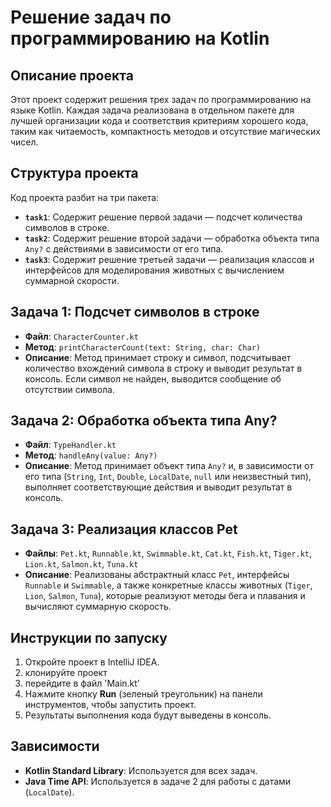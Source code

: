 # Решение задач по программированию на Kotlin

## Описание проекта
Этот проект содержит решения трех задач по программированию на языке Kotlin. Каждая задача реализована в отдельном пакете для лучшей организации кода и соответствия критериям хорошего кода, таким как читаемость, компактность методов и отсутствие магических чисел.

## Структура проекта
Код проекта разбит на три пакета:
- **`task1`**: Содержит решение первой задачи — подсчет количества символов в строке.
- **`task2`**: Содержит решение второй задачи — обработка объекта типа `Any?` с действиями в зависимости от его типа.
- **`task3`**: Содержит решение третьей задачи — реализация классов и интерфейсов для моделирования животных с вычислением суммарной скорости.

## Задача 1: Подсчет символов в строке
- **Файл**: `CharacterCounter.kt`
- **Метод**: `printCharacterCount(text: String, char: Char)`
- **Описание**: Метод принимает строку и символ, подсчитывает количество вхождений символа в строку и выводит результат в консоль. Если символ не найден, выводится сообщение об отсутствии символа.

## Задача 2: Обработка объекта типа Any?
- **Файл**: `TypeHandler.kt`
- **Метод**: `handleAny(value: Any?)`
- **Описание**: Метод принимает объект типа `Any?` и, в зависимости от его типа (`String`, `Int`, `Double`, `LocalDate`, `null` или неизвестный тип), выполняет соответствующие действия и выводит результат в консоль.

## Задача 3: Реализация классов Pet
- **Файлы**: `Pet.kt`, `Runnable.kt`, `Swimmable.kt`, `Cat.kt`, `Fish.kt`, `Tiger.kt`, `Lion.kt`, `Salmon.kt`, `Tuna.kt`
- **Описание**: Реализованы абстрактный класс `Pet`, интерфейсы `Runnable` и `Swimmable`, а также конкретные классы животных (`Tiger`, `Lion`, `Salmon`, `Tuna`), которые реализуют методы бега и плавания и вычисляют суммарную скорость.

## Инструкции по запуску
1. Откройте проект в IntelliJ IDEA.
2. клонируйте проект
3. перейдите в файл 'Main.kt'
4. Нажмите кнопку **Run** (зеленый треугольник) на панели инструментов, чтобы запустить проект.
5. Результаты выполнения кода будут выведены в консоль.

## Зависимости
- **Kotlin Standard Library**: Используется для всех задач.
- **Java Time API**: Используется в задаче 2 для работы с датами (`LocalDate`).
